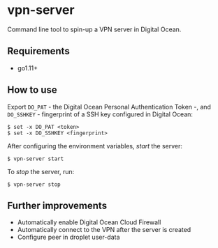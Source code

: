 # vpn-server

Command line tool to spin-up a VPN server in Digital Ocean.


## Requirements

  * go1.11+


## How to use

Export `DO_PAT` - the Digital Ocean Personal Authentication Token -, and `DO_SSHKEY` - fingerprint of a SSH key configured in Digital Ocean:

```
$ set -x DO_PAT <token>
$ set -x DO_SSHKEY <fingerprint>
```

After configuring the environment variables, *start* the server:

```
$ vpn-server start
```

To *stop* the server, run:

```
$ vpn-server stop
```

## Further improvements

  * Automatically enable Digital Ocean Cloud Firewall
  * Automatically connect to the VPN after the server is created
  * Configure peer in droplet user-data
